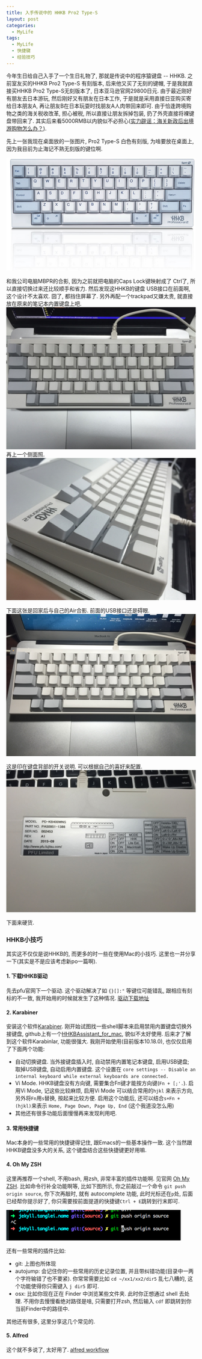 ```yaml
---
title: 入手传说中的 HHKB Pro2 Type-S 
layout: post
categories: 
  - MyLife
tags: 
  - MyLife
  - 快捷键
  - 经验技巧
---
```


今年生日给自己入手了一个生日礼物了, 那就是传说中的程序猿键盘 -- HHKB. 
之前室友买的HHKB Pro2 Type-S 有刻版本, 后来他又买了无刻的键帽, 于是我就直接买HHKB Pro2 Type-S无刻版本了, 日本亚马逊官网29800日元. 由于最近刚好有朋友去日本游玩, 然后刚好又有朋友在日本工作, 于是就是采用直接日亚购买寄给日本朋友A, 再让朋友B在日本玩耍时找朋友A人肉带回来即可. 由于恰逢跨境购物之类的海关税收改革, 担心被税, 所以直接让朋友拆掉包装, 扔了外壳直接将裸键盘带回来了. 其实后来看5000RMB以内貌似不必担心([实力辟谣：海关新政后出境游购物怎么办？](http://zhuanlan.zhihu.com/p/20738384)).

先上一张我现在桌面放的一张图片, Pro2 Type-S 白色有刻版, 为啥要放在桌面上, 因为我目前为止海记不熟无刻版的键位啊.

![HHKB Pro2 Type-S 白色有刻](/resources/buy-in-hhkb-pro2-type-s/hhkb-pro2-type-s-with-print.png)

和我公司电脑MBPR的合影, 因为之前就把电脑的Caps Lock键映射成了 Ctrl了, 所以直接切换过来还比较顺手和省力. 然后发现这HHKB的键盘 USB接口在前面啊, 这个设计不太喜欢. 囧了, 都挡住屏幕了. 另外再配一个trackpad又嫌太贵, 就直接放在原来的笔记本内置键盘上吧. 
![HHKB Pro2 Type-S 无刻 配 MacBook Pro Retina](/resources/buy-in-hhkb-pro2-type-s/hhkb-pro2-type-s-on-mbpr.jpg)
再上一个侧面照. 
![HHKB Pro2 Type-S 无刻 配 MacBook Pro Retina](/resources/buy-in-hhkb-pro2-type-s/hhkb-pro2-type-s-on-mbpr-right.jpg)


下面这张是回家后与自己的Air合影. 前面的USB接口还是碍眼. 
![HHKB Pro2 Type-S 配MacBook Air](/resources/buy-in-hhkb-pro2-type-s/hhkb-pro2-type-s-on-mba.jpg)

这是印在键盘背部的开关说明. 可以根据自己的喜好来配置. 
![HHKB Pro2 Type-S 背面配置](/resources/buy-in-hhkb-pro2-type-s/hhkb-pro2-type-s-back.jpg)

下面来硬货. 

### HHKB小技巧

其实这不仅仅是说HHKB的, 而更多的时一些在使用Mac的小技巧. 这里也一并分享一下(其实是不是应该考虑新po一篇啊). 

#### 1. 下载HHKB驱动

先去pfu官网下一个驱动. 这个驱动解决了如 `{}[]:"` 等键位可能错乱, 跟相应有刻标的不一致, 我开始用的时候就发生了这种情况. [驱动下载地址](http://www.pfu.co.jp/hhkeyboard/macdownload.html)

#### 2. Karabiner

安装这个软件[Karabiner](https://pqrs.org/osx/karabiner/). 刚开始试图找一些shell脚本来启用禁用内置键盘切换外接键盘, github上有一个[HHKBAssistant_for_mac](https://github.com/tl3shi/HHKBAssistant_for_mac.git), 貌似不太好使用. 后来才了解到这个软件Karabinlar, 功能很强大. 我刚开始使用(目前版本10.18.0), 也仅仅启用了下面两个功能:

- 自动切换键盘. 当外接键盘插入时, 自动禁用内置笔记本键盘, 启用USB键盘; 取掉USB键盘, 自动启用内置键盘. 这个设置在 ``core settings -- Disable an internal keyboard while external keyboards are connected.``
- Vi Mode. HHKB键盘没有方向键, 需要集合Fn键才能按方向键(`Fn + [;'.`). 启用Vi Mode, 记这些比较麻烦, 启用Vi Mode 可以结合常用的`hjkl` 来表示方向, 另外将`Fn`用`s`替换, 按起来比较方便.  启用这个功能后, 还可以结合`s+Fn + (hjkl)`来表示 `Home, Page Down, Page Up, End` (这个我道没怎么用)
- 其他还有很多功能后面慢慢再来发现利用吧. 

#### 3. 常用快捷键 

Mac本身的一些常用的快捷键得记住, 跟Emacs的一些基本操作一致. 这个当然跟HHKB键盘没多大的关系, 这个键盘结合这些快捷键更好用嘛. 



#### 4. Oh My ZSH 

这里再推荐一个shell, 不用bash, 用zsh, 非常丰富的插件功能啊. 见官网 [Oh My ZSH](http://ohmyz.sh/). 比如命令行补全功能啊等, 比如下图所示, 你之前敲过一个命令 `git push origin source`, 你下次再敲时, 就有 autocomplete 功能, 此时光标还在`p`处, 后面已经帮你提示好了, 你只需要按前面提道的快捷键`Ctrl + E`跳转到行末即可. 

![ZSH 命令行自动提示autocomplete](/resources/buy-in-hhkb-pro2-type-s/zsh-shell-tip.png)

还有一些常用的插件比如:

- git: 上图也所体现
- autojump: 会记住你的一些常用的历史记录位置, 并且带纠错功能(目录中一两个字符输错了也不要紧). 你常常需要比如 `cd ~/xx1/xx2/dir5` 乱七八糟的, 这个功能使得你只需键入 `j dir5` 即可.
- osx: 比如你现在正在 Finder 中浏览某些文件夹. 此时你正想通过 shell 去处理. 不用你去慢慢看绝对路径是啥, 只需要打开zsh, 然后输入 `cdf` 即跳转到你当前Finder中的路径中.

其他还有很多, 这里分享这几个常见的. 

#### 5. Alfred   

这个就不多说了, 太好用了. [alfred workflow](http://alfredworkflow.com/)